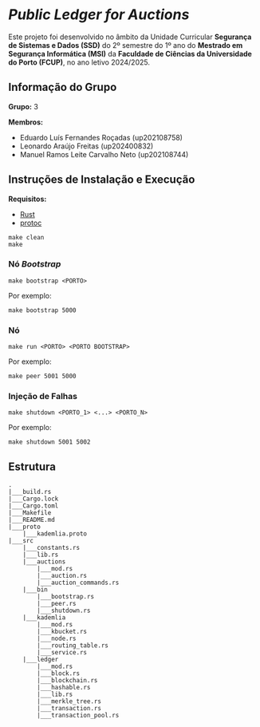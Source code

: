 # *Public Ledger for Auctions*

Este projeto foi desenvolvido no âmbito da Unidade Curricular **Segurança de Sistemas e Dados (SSD)** do 2º semestre do 1º ano do **Mestrado em Segurança Informática (MSI)** da **Faculdade de Ciências da Universidade do Porto (FCUP)**, no ano letivo 2024/2025.

## Informação do Grupo

**Grupo:** 3

**Membros:**
- Eduardo Luís Fernandes Roçadas (up202108758)
- Leonardo Araújo Freitas (up202400832)
- Manuel Ramos Leite Carvalho Neto (up202108744)

## Instruções de Instalação e Execução

**Requisitos:**
- [Rust](https://www.rust-lang.org/)
- [protoc](https://protobuf.dev/)

```
make clean
make
```

### Nó *Bootstrap*

```
make bootstrap <PORTO>
```

Por exemplo:

```
make bootstrap 5000
```

### Nó

```
make run <PORTO> <PORTO BOOTSTRAP>
```

Por exemplo:

```
make peer 5001 5000
```

### Injeção de Falhas

```
make shutdown <PORTO_1> <...> <PORTO_N>
```

Por exemplo:

```
make shutdown 5001 5002
```

## Estrutura

```
.
|___build.rs
|___Cargo.lock
|___Cargo.toml
|___Makefile
|___README.md
|___proto
    |___kademlia.proto
|___src
    |___constants.rs
    |___lib.rs
    |___auctions
        |___mod.rs
        |___auction.rs
        |___auction_commands.rs
    |___bin
        |___bootstrap.rs
        |___peer.rs
        |___shutdown.rs
    |___kademlia
        |___mod.rs
        |___kbucket.rs
        |___node.rs
        |___routing_table.rs
        |___service.rs
    |___ledger
        |___mod.rs
        |___block.rs
        |___blockchain.rs
        |___hashable.rs
        |___lib.rs
        |___merkle_tree.rs
        |___transaction.rs
        |___transaction_pool.rs
```
